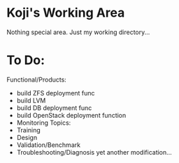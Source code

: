 # Koji's Working Area
Nothing special area. Just my working directory...

# To Do:
Functional/Products:
- build ZFS deployment func
- build LVM 
- build DB deployment func
- build OpenStack deployment function
- Monitoring
Topics:
- Training
- Design
- Validation/Benchmark
- Troubleshooting/Diagnosis
yet another modification...

